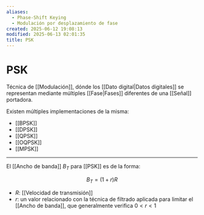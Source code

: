 ```yaml
---
aliases:
  - Phase-Shift Keying
  - Modulación por desplazamiento de fase
created: 2025-06-12 19:08:13
modified: 2025-06-13 02:01:35
title: PSK
---
```


# PSK

Técnica de [[Modulación]], dónde los [[Dato digital|Datos digitales]] se representan mediante múltiples [[Fase|Fases]] diferentes de una [[Señal]] portadora.

Existen múltiples implementaciones de la misma:

- [[BPSK]]
- [[DPSK]]
- [[QPSK]]
- [[OQPSK]]
- [[MPSK]]

---

El [[Ancho de banda]] $B_T$ para [[PSK]] es de la forma:

$$
B_T = \left( 1 + r \right) R
$$

- $R$: [[Velocidad de transmisión]]
- $r$: un valor relacionado con la técnica de filtrado aplicada para limitar el [[Ancho de banda]], que generalmente verifica $0 < r < 1$
